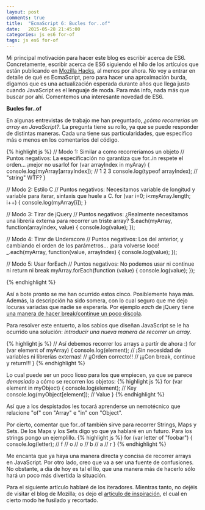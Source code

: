 ```yaml
---
layout: post
comments: true
title:  "EcmaScript 6: Bucles for..of"
date:   2015-05-28 21:45:00
categories: js es6 for-of
tags: js es6 for-of
---
```

Mi principal motivación para hacer este blog es escribir acerca de ES6. Concretamente, escribir acerca de ES6 siguiendo el hilo de los artículos que están publicando en [Mozilla Hacks][mozilla_hacks], al menos por ahora. No voy a entrar en detalle de qué es EcmaScript, pero para hacer una aproximación burda, digamos que es una actualización esperada durante años que llega justo cuando JavaScript es el lenguaje de moda. Para más info, nada más que buscar por ahí. Comentemos una interesante novedad de ES6.

**Bucles for..of**

En algunas entrevistas de trabajo me han preguntado, *¿cómo recorrerías un array en JavaScript?*. La pregunta tiene su rollo, ya que se puede responder de distintas maneras. Cada una tiene sus particularidades, que especifico más o menos en los comentarios del código.

{% highlight js %}
// Modo 1: Similar a como recorreríamos un objeto
// Puntos negativos: La especificación no garantiza que for..in respete el orden... ¡mejor no usarlo!
for (var arrayIndex in myAray) {
    console.log(myArray[arrayIndex]); // 1 2 3
    console.log(typeof arrayIndex); // "string" WTF?
}

// Modo 2: Estilo C
// Puntos negativos: Necesitamos variable de longitud y variable para iterar, sintaxis que huele a C.
for (var i=0; i<myArray.length; i++) {
    console.log(myArray[i]);
}

// Modo 3: Tirar de jQuery
// Puntos negativos: ¿Realmente necesitamos una librería externa para recorrer un triste array?
$.each(myArray, function(arrayIndex, value) {
    console.log(value);
});

// Modo 4: Tirar de Underscore
// Puntos negativos: Los del anterior, y cambiando el orden de los parámetros... ¡para volverse loco!
_.each(myArray, function(value, arrayIndex) {
    console.log(value);
});

// Modo 5: Usar forEach
// Puntos negativos: No podemos usar ni continue ni return ni break
myArray.forEach(function (value) {
    console.log(value);
});

{% endhighlight %}

Así a bote pronto se me han ocurrido estos cinco. Posiblemente haya más. Además, la descripción ha sido somera, con lo cual seguro que me dejo locuras variadas que nadie se esperaría. Por ejemplo *each* de jQuery tiene [una manera de hacer break/continue un poco díscola][jquery_each].

Para resolver este entuerto, a los sabios que diseñan JavaScript se le ha ocurrido una solución: *introducir una nueva manera de recorrer un array*.

{% highlight js %}
// Así debemos recorrer los arrays a partír de ahora :)
for (var element of myArray) {
   console.log(element); 
   // ¡Sin necesidad de variables ni librerías externas!
   // ¡¡Orden correcto!!
   // ¡¡¡Con break, continue y return!!!
}
{% endhighlight %}

Lo cual puede ser un poco lioso para los que empiecen, ya que se parece *demasiado* a cómo se recorren los objetos:
{% highlight js %}
for (var element in myObject) {
   console.log(element); // Key
   console.log(myObject[element]); // Value
}
{% endhighlight %}

Así que a los despistados les tocará aprenderse un nemotécnico que relacione "of" con "Array" e "in" con "Object".

Por cierto, comentar que for..of también sirve para recorrer Strings, Maps y Sets. De los Maps y los Sets digo yo que ya hablaré en un futuro. Para los strings pongo un ejemplillo.
{% highlight js %}
for (var letter of "foobar") {
   console.log(letter);
   // f
   // o
   // o
   // b
   // a
   // r
}
{% endhighlight %}

Me encanta que ya haya una manera directa y concisa de recorrer arrays en JavaScript. Por otro lado, creo que va a ser una fuente de confusiones. No obstante, a día de hoy es tal el lío, que una manera más de hacerlo sólo hará un poco más divertida la situación.

Para el siguiente artículo hablaré de los iteradores.  Mientras tanto, no dejéis de visitar el blog de Mozilla; os dejo el [artículo de inspiración][inspiracion], el cual en cierto modo he fusilado y recortado.

[inspiracion]:   https://hacks.mozilla.org/2015/04/es6-in-depth-iterators-and-the-for-of-loop/
[mozilla_hacks]: https://hacks.mozilla.org/
[jquery_each]:   http://stackoverflow.com/a/17162375
